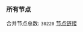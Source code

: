 ### 所有节点
合并节点总数: `30220`
[节点链接](https://github.com/qjlxg/586/raw/refs/heads/master/sub/sub_merge_base64.txt)


